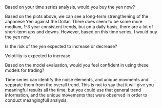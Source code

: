 Based on your time series analysis, would you buy the yen now?


Based on the plots above, we can see a long-term strengthening of the Japanese Yen against the Dollar. 
There does seem to be some more medium, 1-3 year consistent trends, but on a daily basis, there are a lot of short-term ups and downs. However,
based on this time series, I would buy the yen now.


Is the risk of the yen expected to increase or decrease?

Volotility is expected to increase.


Based on the model evaluation, would you feel confident in using these models for trading?

Time series can identify the noise elements, and unique movments and separate them from the overall trend.
This is not to say that it will give you meaningful results all the time, but you could use that general trend information, and the unique movements that were observed
in order to conduct meangingfull analysis.